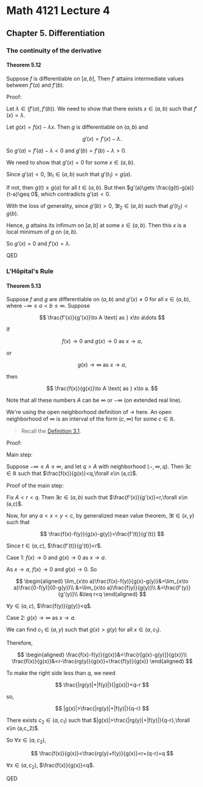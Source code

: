 # Math 4121 Lecture 4

## Chapter 5. Differentiation

### The continuity of the derivative

#### Theorem 5.12

Suppose $f$ is differentiable on $[a,b]$, Then $f'$ attains intermediate values between $f'(a)$ and $f'(b)$.

Proof:

Let $\lambda\in (f'(a),f'(b))$. We need to show that there exists $x\in (a,b)$ such that $f'(x)=\lambda$.

Let $g(x)=f(x)-\lambda x$. Then $g$ is differentiable on $(a,b)$ and

$$
g'(x)=f'(x)-\lambda.
$$

So $g'(a)=f'(a)-\lambda<0$ and $g'(b)=f'(b)-\lambda>0$.

We need to show that $g'(x)=0$ for some $x\in (a,b)$.

Since $g'(a)<0$, $\exists t_1\in (a,b)$ such that $g'(t_1)<g(a)$.

If not, then $g(t)\geq g(a)$ for all $t\in (a,b)$. But then $g'(a)\gets \frac{g(t)-g(a)}{t-a}\geq 0$, which contradicts $g'(a)<0$.

With the loss of generality, since $g'(b)>0$, $\exists t_2\in (a,b)$ such that $g'(t_2)<g(b)$.

Hence, $g$ attains its infimum on $[a,b]$ at some $x\in (a,b)$. Then this $x$ is a local minimum of $g$ on $(a,b)$.

So $g'(x)=0$ and $f'(x)=\lambda$.

QED

### L'Hôpital's Rule

#### Theorem 5.13

Suppose $f$ and $g$ are differentiable on $(a,b)$ and $g'(x)\neq 0$ for all $x\in (a,b)$, where $-\infty\leq a<b\leq \infty$. Suppose

$$
\frac{f'(x)}{g'(x)}\to A \text{ as } x\to a\dots
$$

If

$$
f(x)\to 0 \text{ and } g(x)\to 0 \text{ as } x\to a,
$$

or

$$
g(x)\to \infty \text{ as } x\to a,
$$

then

$$
\frac{f(x)}{g(x)}\to A \text{ as } x\to a.
$$

Note that all these numbers $A$ can be $\infty$ or $-\infty$ (on extended real line).

We're using the open neighborhood definition of $\to$ here. An open neighborhood of $\infty$ is an interval of the form $(c,\infty)$ for some $c\in \mathbb{R}$.

> Recall the [Definition 3.1](https://notenextra.trance-0.com/Math4111/Math4111_L13#definition-31).

Proof:

Main step:

Suppose $-\infty\leq A\leq \infty$, and let $q>A$ with neighborhood $(-,\infty,q)$. Then $\exists c\in \mathbb{R}$ such that $\frac{f(x)}{g(x)}<q,\forall x\in (a,c)$.

Proof of the main step:

Fix $A<r<q$. Then $\exists c\in (a,b)$ such that $\frac{f'(x)}{g'(x)}<r,\forall x\in (a,c)$.

Now, for any $a<x<y<c$, by generalized mean value theorem, $\exists t\in (x,y)$ such that

$$
\frac{f(x)-f(y)}{g(x)-g(y)}=\frac{f'(t)}{g'(t)}
$$

Since $t\in (a,c)$, $\frac{f'(t)}{g'(t)}<r$.

Case 1: $f(x)\to 0$ and $g(x)\to 0$ as $x\to a$.

As $x\to a$, $f(x)\to 0$ and $g(x)\to 0$. So

$$
\begin{aligned}
\lim_{x\to a}\frac{f(x)-f(y)}{g(x)-g(y)}&=\lim_{x\to a}\frac{0-f(y)}{0-g(y)}\\
&=\lim_{x\to a}\frac{f(y)}{g(y)}\\
&=\frac{f'(y)}{g'(y)}\\
&\leq r<q
\end{aligned}
$$

$\forall y\in (a,c)$, $\frac{f(y)}{g(y)}<q$.

Case 2: $g(x)\to \infty$ as $x\to a$.

We can find $c_1\in (a,y)$ such that $g(x)>g(y)$ for all $x\in (a,c_1)$.

Therefore,

$$
\begin{aligned}
\frac{f(x)-f(y)}{g(x)}&<\frac{r[g(x)-g(y)]}{g(x)}\\
\frac{f(x)}{g(x)}&<r-\frac{rg(y)}{g(x)}+\frac{f(y)}{g(x)}
\end{aligned}
$$

To make the right side less than $q$, we need

$$
\frac{|rg(y)|+|f(y)|}{|g(x)|}<q-r
$$

so,

$$
|g(x)|>\frac{|rg(y)|+|f(y)|}{q-r}
$$

There exists $c_2\in (a,c_1)$ such that $|g(x)|>\frac{|rg(y)|+|f(y)|}{q-r},\forall x\in (a,c_2)$.

So $\forall x\in (a,c_2)$,

$$
\frac{f(x)}{g(x)}<\frac{rg(y)+f(y)}{g(x)}<r+(q-r)=q
$$

$\forall x\in (a,c_2)$, $\frac{f(x)}{g(x)}<q$.

QED
